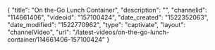 {
    "title": "On the-Go Lunch Container",
    "description": "",
    "channelid": "114661406",
    "videoid": "157100424",
    "date_created": "1522352063",
    "date_modified": "1522770962",
    "type": "captivate",
    "layout": "channelVideo",
    "url": "\/latest-videos\/on-the-go-lunch-container\/114661406-157100424"
}